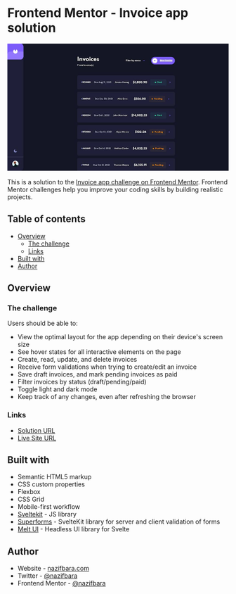 # Frontend Mentor - Invoice app solution

![](./screenshot.jpg)

This is a solution to the [Invoice app challenge on Frontend Mentor](https://www.frontendmentor.io/challenges/invoice-app-i7KaLTQjl). Frontend Mentor challenges help you improve your coding skills by building realistic projects.

## Table of contents

- [Overview](#overview)
  - [The challenge](#the-challenge)
  - [Links](#links)
- [Built with](#built-with)
- [Author](#author)

## Overview

### The challenge

Users should be able to:

- View the optimal layout for the app depending on their device's screen size
- See hover states for all interactive elements on the page
- Create, read, update, and delete invoices
- Receive form validations when trying to create/edit an invoice
- Save draft invoices, and mark pending invoices as paid
- Filter invoices by status (draft/pending/paid)
- Toggle light and dark mode
- Keep track of any changes, even after refreshing the browser

### Links

- [Solution URL](https://your-solution-url.com)
- [Live Site URL](https://your-live-site-url.com)

## Built with

- Semantic HTML5 markup
- CSS custom properties
- Flexbox
- CSS Grid
- Mobile-first workflow
- [Sveltekit](https://kit.svelte.dev/) - JS library
- [Superforms](https://superforms.rocks/) - SvelteKit library for server and client validation of forms
- [Melt UI](https://melt-ui.com/) - Headless UI library for Svelte

## Author

- Website - [nazifbara.com](https://www.nazifbara.com)
- Twitter - [@nazifbara](https://www.twitter.com/nazifbara)
- Frontend Mentor - [@nazifbara](https://www.frontendmentor.io/profile/nazifbara)
